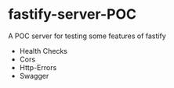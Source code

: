 # fastify-server-POC
A POC server for testing some features of fastify


- Health Checks 
- Cors 
- Http-Errors
- Swagger